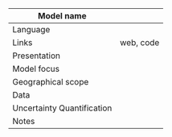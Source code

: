 | Model name  | |
|----|----|
| Language | |
| Links  | web, code |
| Presentation | |
| Model focus | |
| Geographical scope | |
| Data         | |
| Uncertainty Quantification |  |
| Notes | |
